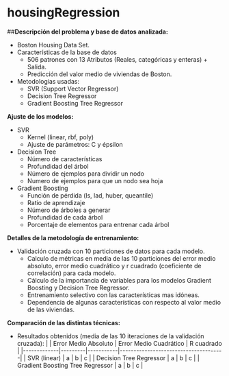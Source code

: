 housingRegression
=================

##**Descripción del problema y base de datos analizada:**

* Boston Housing Data Set.
* Características de la base de datos
  - 506 patrones con 13 Atributos (Reales, categóricas y enteras) + Salida.
  - Predicción del valor medio de viviendas de Boston. 
* Metodologias usadas:
  - SVR (Support Vector Regressor) 
  - Decision Tree Regressor
  - Gradient Boosting Tree Regressor

**Ajuste de los modelos:**

* SVR
  - Kernel (linear, rbf, poly)
  - Ajuste de parámetros: C y épsilon
* Decision Tree
  - Número de características
  - Profundidad del árbol
  - Número de ejemplos para dividir un nodo 
  - Numero de ejemplos para que un nodo sea hoja
* Gradient Boosting
  - Función de pérdida (ls, lad, huber, queantile)
  - Ratio de aprendizaje
  - Número de árboles a generar
  - Profundidad de cada árbol
  - Porcentaje de elementos para entrenar cada árbol

**Detalles de la metodología de entrenamiento:**

* Validación cruzada con 10 particiones de datos para cada modelo.
  - Calculo de métricas en media de las 10 particiones del error medio absoluto, error medio cuadrático y r cuadrado (coeficiente de correlación) para cada modelo.
  - Cálculo de la importancia de variables para los modelos Gradient Boosting y Decision Tree Regressor.
  - Entrenamiento selectivo con las características mas idóneas.
  - Dependencia de algunas características con respecto al valor medio de las viviendas.

**Comparación de las distintas técnicas:**

* Resultados obtenidos (media de las 10 iteraciones de la validación cruzada):
|             | Error Medio Absoluto | Error Medio Cuadrático | R cuadrado |
|-------------|---------|-----------|--------------------------------------|
| SVR (linear) | a | b | c |
| Decision Tree Regressor | a | b | c |
| Gradient Boosting Tree Regressor | a | b | c |



